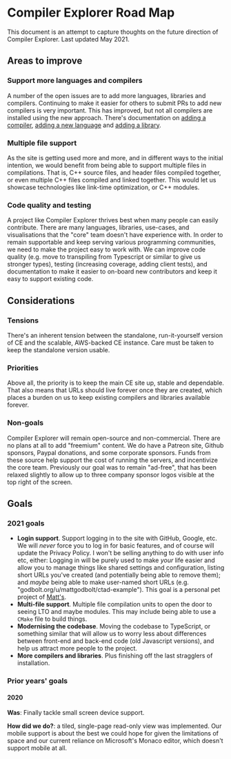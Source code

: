 # Compiler Explorer Road Map

This document is an attempt to capture thoughts on the future direction of Compiler Explorer. Last updated May 2021.

## Areas to improve

### Support more languages and compilers

A number of the open issues are to add more languages, libraries and compilers. Continuing to make it easier for others
to submit PRs to add new compilers is very important. This has improved, but not all compilers are installed using the
new approach. There's documentation on [adding a compiler](AddingACompiler.md),
[adding a new language](AddingALanguage.md)
and [adding a library](AddingALibrary.md).

### Multiple file support

As the site is getting used more and more, and in different ways to the initial intention, we would benefit from being
able to support multiple files in compilations. That is, C++ source files, and header files compiled together, or even
multiple C++ files compiled and linked together. This would let us showcase technologies like link-time optimization, or
C++ modules.

### Code quality and testing

A project like Compiler Explorer thrives best when many people can easily contribute. There are many languages,
libraries, use-cases, and visualisations that the "core" team doesn't have experience with. In order to remain
supportable and keep serving various programming communities, we need to make the project easy to work with. We can
improve code quality (e.g. move to transpiling from Typescript or similar to give us stronger types), testing
(increasing coverage, adding client tests), and documentation to make it easier to on-board new contributors and keep it
easy to support existing code.

## Considerations
### Tensions

There's an inherent tension between the standalone, run-it-yourself version of CE and the scalable, AWS-backed CE
instance. Care must be taken to keep the standalone version usable.

### Priorities

Above all, the priority is to keep the main CE site up, stable and dependable. That also means that URLs should live
forever once they are created, which places a burden on us to keep existing compilers and libraries available forever.

### Non-goals

Compiler Explorer will remain open-source and non-commercial. There are no plans at all to add "freemium" content. We do
have a Patreon site, Github sponsors, Paypal donations, and some corporate sponsors. Funds from these source help
support the cost of running the servers, and incentivize the core team. Previously our goal was to remain "ad-free",
that has been relaxed slightly to allow up to three company sponsor logos visible at the top right of the screen.

## Goals

### 2021 goals

* **Login support**. Support logging in to the site with GitHub, Google, etc. We will _never_ force you to log in for
  basic features, and of course will update the Privacy Policy. I won't be selling anything to do with user info etc,
  either: Logging in will be purely used to make _your_ life easier and allow you to manage things like shared settings
  and configuration, listing short URLs you've created (and potentially being able to remove them); and _maybe_ being
  able to make user-named short URLs (e.g. "godbolt.org/u/mattgodbolt/ctad-example"). This goal is a personal pet
  project of [Matt's](http://github.com/mattgodbolt/).
* **Multi-file support**. Multiple file compilation units to open the door to seeing LTO and maybe modules. This may
  include being able to use a `CMake` file to build things.
* **Modernising the codebase**. Moving the codebase to TypeScript, or something similar that will allow us to worry less
  about differences between front-end and back-end code (old Javascript versions), and help us attract more people to
  the project.
* **More compilers and libraries**. Plus finishing off the last stragglers of installation.


### Prior years' goals

#### 2020

**Was**: Finally tackle small screen device support.

**How did we do?**: a tiled, single-page read-only view was implemented. Our mobile support is about the best we could
hope for given the limitations of space and our current reliance on Microsoft's Monaco editor, which doesn't support
mobile at all.
